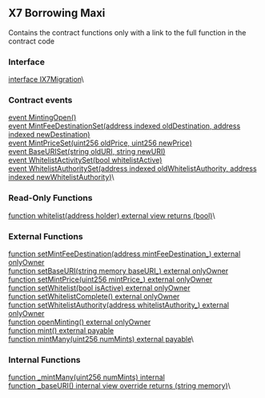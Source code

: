 ## X7 Borrowing Maxi

Contains the contract functions only with a link to the full function in the contract code

### Interface

[interface IX7Migration](/contracts/contract-source-code/X7BorrowingMaxi.sol#L1267)\

### Contract events

[event MintingOpen()](/contracts/contract-source-code/X7BorrowingMaxi.sol#L1287)\
[event MintFeeDestinationSet(address indexed oldDestination, address indexed newDestination)](/contracts/contract-source-code/X7BorrowingMaxi.sol#L1288)\
[event MintPriceSet(uint256 oldPrice, uint256 newPrice)](/contracts/contract-source-code/X7BorrowingMaxi.sol#L1289)\
[event BaseURISet(string oldURI, string newURI)](/contracts/contract-source-code/X7BorrowingMaxi.sol#L1290)\
[event WhitelistActivitySet(bool whitelistActive)](/contracts/contract-source-code/X7BorrowingMaxi.sol#L1291)\
[event WhitelistAuthoritySet(address indexed oldWhitelistAuthority, address indexed newWhitelistAuthority)](/contracts/contract-source-code/X7BorrowingMaxi.sol#L1292)\

### Read-Only Functions

[function whitelist(address holder) external view returns (bool)](/contracts/contract-source-code/X7BorrowingMaxi.sol#L1299)\

### External Functions

[function setMintFeeDestination(address mintFeeDestination\_) external onlyOwner](/contracts/contract-source-code/X7BorrowingMaxi.sol#L1303)\
[function setBaseURI(string memory baseURI\_) external onlyOwner](/contracts/contract-source-code/X7BorrowingMaxi.sol#L1310)\
[function setMintPrice(uint256 mintPrice\_) external onlyOwner](/contracts/contract-source-code/X7BorrowingMaxi.sol#L1317)\
[function setWhitelist(bool isActive) external onlyOwner](/contracts/contract-source-code/X7BorrowingMaxi.sol#L1324)\
[function setWhitelistComplete() external onlyOwner](/contracts/contract-source-code/X7BorrowingMaxi.sol#L1331)\
[function setWhitelistAuthority(address whitelistAuthority\_) external onlyOwner](/contracts/contract-source-code/X7BorrowingMaxi.sol#L1337)\
[function openMinting() external onlyOwner](/contracts/contract-source-code/X7BorrowingMaxi.sol#L1344)\
[function mint() external payable](/contracts/contract-source-code/X7BorrowingMaxi.sol#L1351)\
[function mintMany(uint256 numMints) external payable](/contracts/contract-source-code/X7BorrowingMaxi.sol#L1355)\

### Internal Functions

[function \_mintMany(uint256 numMints) internal](/contracts/contract-source-code/X7BorrowingMaxi.sol#L1359)\
[function \_baseURI() internal view override returns (string memory)](/contracts/contract-source-code/X7BorrowingMaxi.sol#L1383)\
